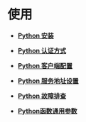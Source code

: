 # 使用<a name="ZH-CN_TOPIC_0111241265"></a>

-   **[Python 安装](Python-安装.md)**  

-   **[Python 认证方式](Python-认证方式.md)**  

-   **[Python 客户端配置](Python-客户端配置.md)**  

-   **[Python 服务地址设置](Python-服务地址设置.md)**  

-   **[Python 故障排查](Python-故障排查.md)**  

-   **[Python函数通用参数](Python函数通用参数.md)**  


